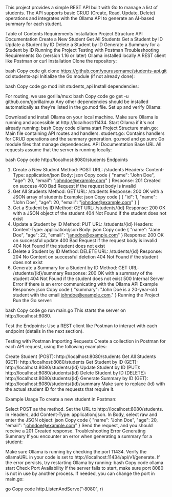This project provides a simple REST API built with Go to manage a list of students. The API supports basic CRUD (Create, Read, Update, Delete) operations and integrates with the Ollama API to generate an AI-based summary for each student.

Table of Contents
Requirements
Installation
Project Structure
API Documentation
Create a New Student
Get All Students
Get a Student by ID
Update a Student by ID
Delete a Student by ID
Generate a Summary for a Student by ID
Running the Project
Testing with Postman
Troubleshooting
Requirements
Go (version 1.16 or later)
Ollama installed locally
A REST client like Postman or curl
Installation
Clone the repository:

bash
Copy code
git clone https://github.com/yourusername/students-api.git
cd students-api
Initialize the Go module (if not already done):

bash
Copy code
go mod init students_api
Install dependencies:

For routing, we use gorilla/mux:
bash
Copy code
go get -u github.com/gorilla/mux
Any other dependencies should be installed automatically as they’re listed in the go.mod file.
Set up and verify Ollama:

Download and install Ollama on your local machine.
Make sure Ollama is running and accessible at http://localhost:11434. Start Ollama if it's not already running:
bash
Copy code
ollama start
Project Structure
main.go: Main file containing API routes and handlers.
student.go: Contains handlers for CRUD operations and the summary generation.
go.mod and go.sum: Go module files that manage dependencies.
API Documentation
Base URL
All requests assume that the server is running locally:

bash
Copy code
http://localhost:8080/students
Endpoints
1. Create a New Student
Method: POST
URL: /students
Headers:
Content-Type: application/json
Body:
json
Copy code
{
  "name": "John Doe",
  "age": 20,
  "email": "johndoe@example.com"
}
Response:
201 Created on success
400 Bad Request if the request body is invalid
2. Get All Students
Method: GET
URL: /students
Response:
200 OK with a JSON array of students
Example:
json
Copy code
[
  {
    "id": 1,
    "name": "John Doe",
    "age": 20,
    "email": "johndoe@example.com"
  }
]
3. Get a Student by ID
Method: GET
URL: /students/{id}
Response:
200 OK with a JSON object of the student
404 Not Found if the student does not exist
4. Update a Student by ID
Method: PUT
URL: /students/{id}
Headers:
Content-Type: application/json
Body:
json
Copy code
{
  "name": "Jane Doe",
  "age": 22,
  "email": "janedoe@example.com"
}
Response:
200 OK on successful update
400 Bad Request if the request body is invalid
404 Not Found if the student does not exist
5. Delete a Student by ID
Method: DELETE
URL: /students/{id}
Response:
204 No Content on successful deletion
404 Not Found if the student does not exist
6. Generate a Summary for a Student by ID
Method: GET
URL: /students/{id}/summary
Response:
200 OK with a summary of the student
404 Not Found if the student does not exist
500 Internal Server Error if there is an error communicating with the Ollama API
Example Response:
json
Copy code
{
  "summary": "John Doe is a 20-year-old student with the email johndoe@example.com."
}
Running the Project
Run the Go server:

bash
Copy code
go run main.go
This starts the server on http://localhost:8080.

Test the Endpoints: Use a REST client like Postman to interact with each endpoint (details in the next section).

Testing with Postman
Importing Requests
Create a collection in Postman for each API request, using the following examples:

Create Student (POST): http://localhost:8080/students
Get All Students (GET): http://localhost:8080/students
Get Student by ID (GET): http://localhost:8080/students/{id}
Update Student by ID (PUT): http://localhost:8080/students/{id}
Delete Student by ID (DELETE): http://localhost:8080/students/{id}
Generate Summary by ID (GET): http://localhost:8080/students/{id}/summary
Make sure to replace {id} with the actual student ID for the requests that require it.

Example Usage
To create a new student in Postman:

Select POST as the method.
Set the URL to http://localhost:8080/students.
In Headers, add Content-Type: application/json.
In Body, select raw and enter the JSON object:
json
Copy code
{
  "name": "John Doe",
  "age": 20,
  "email": "johndoe@example.com"
}
Send the request, and you should receive a 201 Created response.
Troubleshooting
Error Generating Summary
If you encounter an error when generating a summary for a student:

Make sure Ollama is running by checking the port 11434.
Verify the ollamaURL in your code is set to http://localhost:11434/api/v1/generate.
If the error persists, try restarting Ollama by running:
bash
Copy code
ollama start
Check Port Availability
If the server fails to start, make sure port 8080 is not in use by another process. If needed, you can change the port in main.go:

go
Copy code
http.ListenAndServe(":8080", r)
